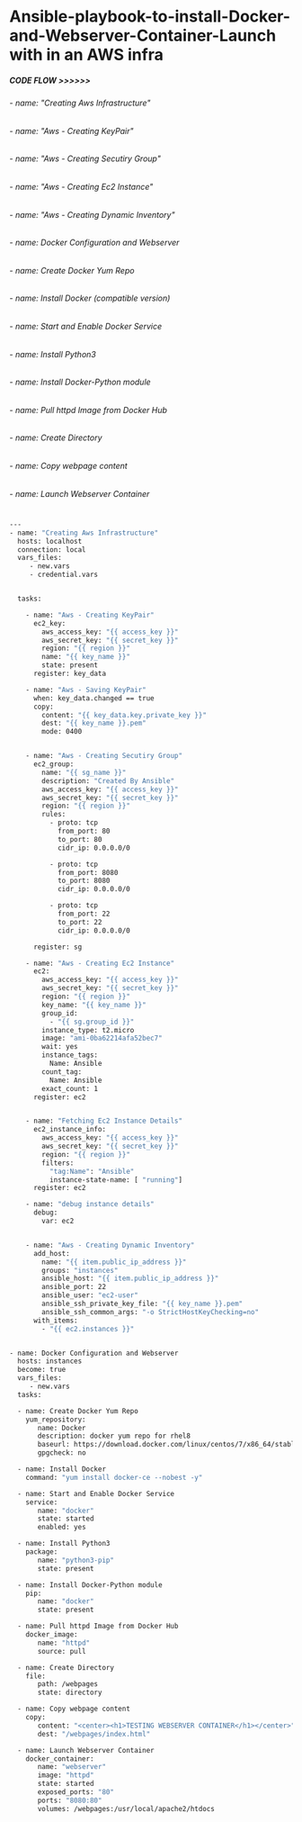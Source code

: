 # Ansible-playbook-to-install-Docker-and-Webserver-Container-Launch with in an AWS infra

##### CODE FLOW >>>>>>


######  - name: "Creating Aws Infrastructure"  
######  - name: "Aws - Creating KeyPair"   
######  - name: "Aws - Creating Secutiry Group"     
######  - name: "Aws - Creating Ec2 Instance"   
######  - name: "Aws - Creating Dynamic Inventory"
######  - name: Docker Configuration and Webserver
######  - name: Create Docker Yum Repo
######  - name: Install Docker (compatible version)
######  - name: Start and Enable Docker Service
######  - name: Install Python3
######  - name: Install Docker-Python module
######  - name: Pull httpd Image from Docker Hub
######  - name: Create Directory
######  - name: Copy webpage content
######  - name: Launch Webserver Container

# ###############################################################################################################################################
````sh
---
- name: "Creating Aws Infrastructure"
  hosts: localhost
  connection: local
  vars_files:
     - new.vars
     - credential.vars


  tasks:

    - name: "Aws - Creating KeyPair"
      ec2_key:
        aws_access_key: "{{ access_key }}"
        aws_secret_key: "{{ secret_key }}"
        region: "{{ region }}"
        name: "{{ key_name }}"
        state: present
      register: key_data

    - name: "Aws - Saving KeyPair"
      when: key_data.changed == true
      copy:
        content: "{{ key_data.key.private_key }}"
        dest: "{{ key_name }}.pem"
        mode: 0400


    - name: "Aws - Creating Secutiry Group"
      ec2_group:
        name: "{{ sg_name }}"
        description: "Created By Ansible"
        aws_access_key: "{{ access_key }}"
        aws_secret_key: "{{ secret_key }}"
        region: "{{ region }}"
        rules:
          - proto: tcp
            from_port: 80
            to_port: 80
            cidr_ip: 0.0.0.0/0

          - proto: tcp
            from_port: 8080
            to_port: 8080
            cidr_ip: 0.0.0.0/0

          - proto: tcp
            from_port: 22
            to_port: 22
            cidr_ip: 0.0.0.0/0

      register: sg

    - name: "Aws - Creating Ec2 Instance"
      ec2:
        aws_access_key: "{{ access_key }}"
        aws_secret_key: "{{ secret_key }}"
        region: "{{ region }}"
        key_name: "{{ key_name }}"
        group_id:
          - "{{ sg.group_id }}"
        instance_type: t2.micro
        image: "ami-0ba62214afa52bec7"
        wait: yes
        instance_tags:
          Name: Ansible
        count_tag:
          Name: Ansible
        exact_count: 1
      register: ec2


    - name: "Fetching Ec2 Instance Details"
      ec2_instance_info:
        aws_access_key: "{{ access_key }}"
        aws_secret_key: "{{ secret_key }}"
        region: "{{ region }}"
        filters:
          "tag:Name": "Ansible"
          instance-state-name: [ "running"]
      register: ec2

    - name: "debug instance details"
      debug:
        var: ec2


    - name: "Aws - Creating Dynamic Inventory"
      add_host:
        name: "{{ item.public_ip_address }}"
        groups: "instances"
        ansible_host: "{{ item.public_ip_address }}"
        ansible_port: 22
        ansible_user: "ec2-user"
        ansible_ssh_private_key_file: "{{ key_name }}.pem"
        ansible_ssh_common_args: "-o StrictHostKeyChecking=no"
      with_items:
        - "{{ ec2.instances }}"


- name: Docker Configuration and Webserver
  hosts: instances
  become: true
  vars_files:
     - new.vars
  tasks:

  - name: Create Docker Yum Repo
    yum_repository:
       name: Docker
       description: docker yum repo for rhel8
       baseurl: https://download.docker.com/linux/centos/7/x86_64/stable/
       gpgcheck: no

  - name: Install Docker
    command: "yum install docker-ce --nobest -y"

  - name: Start and Enable Docker Service
    service:
       name: "docker"
       state: started
       enabled: yes

  - name: Install Python3
    package:
       name: "python3-pip"
       state: present

  - name: Install Docker-Python module
    pip:
       name: "docker"
       state: present

  - name: Pull httpd Image from Docker Hub
    docker_image:
       name: "httpd"
       source: pull

  - name: Create Directory
    file:
       path: /webpages
       state: directory

  - name: Copy webpage content
    copy:
       content: "<center><h1>TESTING WEBSERVER CONTAINER</h1></center>"
       dest: "/webpages/index.html"

  - name: Launch Webserver Container
    docker_container:
       name: "webserver"
       image: "httpd"
       state: started
       exposed_ports: "80"
       ports: "8080:80"
       volumes: /webpages:/usr/local/apache2/htdocs
````
